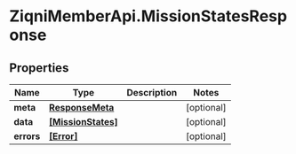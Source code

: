 # ZiqniMemberApi.MissionStatesResponse

## Properties

Name | Type | Description | Notes
------------ | ------------- | ------------- | -------------
**meta** | [**ResponseMeta**](ResponseMeta.md) |  | [optional] 
**data** | [**[MissionStates]**](MissionStates.md) |  | [optional] 
**errors** | [**[Error]**](Error.md) |  | [optional] 


